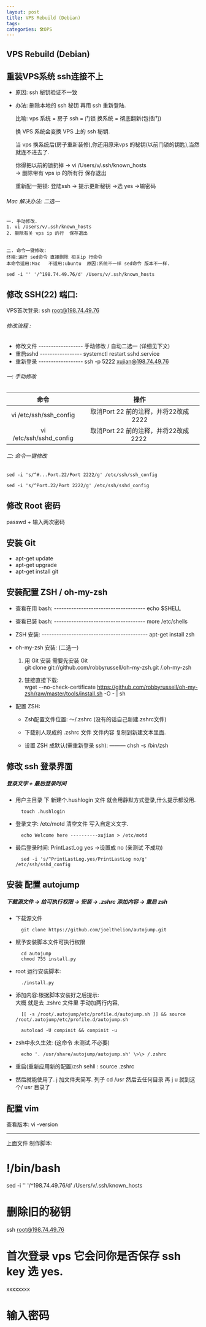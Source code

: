 ```yaml
---
layout: post
title: VPS Rebuild (Debian)
tags: 
categories: 🛠OPS
---
```


## VPS Rebuild (Debian)
## 重装VPS系统 ssh连接不上

- 原因:  ssh 秘钥验证不一致 
- 办法: 删除本地的 ssh 秘钥 再用 ssh 重新登陆.

	比喻:
		vps 系统 = 房子 
		ssh = 门锁
		换系统 = 彻底翻新(包括门)
	  
	换 VPS 系统会变换 VPS 上的 ssh 秘钥.
	 
	当 vps 换系统后(房子重新装修),你还用原来vps 的秘钥(以前门锁的钥匙),当然就连不进去了.
	 
	你得把以前的锁扔掉 
		→  vi /Users/v/.ssh/known\_hosts   
		→  删除带有 vps ip 的所有行  保存退出
	 
	重新配一把锁: 
	登陆ssh → 提示更新秘钥 →选 yes →输密码 

###### Mac 解决办法: 二选一

	一. 手动修改.   
	1. vi /Users/v/.ssh/known_hosts    
	2. 删除有关 vps ip 的行  保存退出
	
	
	二. 命令一键修改:   
	终端:运行 sed命令 直接删除 相关ip 行命令
	本命令适用:Mac   不适用:ubuntu  原因:系统不一样 sed命令 版本不一样.
	
	sed -i '' '/^198.74.49.76/d' /Users/v/.ssh/known_hosts





## 修改 SSH(22) 端口:
VPS首次登录:   ssh root@198.74.49.76  

###### 修改流程 :
- 修改文件 ------------------ 手动修改 / 自动二选一 (详细见下文)
- 重启sshd ----------------- systemctl restart sshd.service
- 重新登录 ------------------ ssh -p 5222 xujian@198.74.49.76

###### 一: 手动修改
|命令|操作|
|:---:|:---:|
| vi /etc/ssh/ssh\_config |   取消Port 22 前的注释，并将22改成2222 |  
| vi /etc/ssh/sshd\_config |  取消Port 22 前的注释，并将22改成2222 |

###### 二: 命令一键修改

	sed -i 's/^#...Port.22/Port 2222/g' /etc/ssh/ssh_config
	
	sed -i 's/^Port.22/Port 2222/g' /etc/ssh/sshd_config





## 修改 Root 密码

passwd  + 输入两次密码



## 安装 Git

- apt-get update
- apt-get upgrade
- apt-get install git


## 安装配置 ZSH / oh-my-zsh

- 查看在用 bash: ------------------------------------- echo $SHELL     
- 查看已装 bash: -------------------------------------  more /etc/shells   
- ZSH 安装: -------------------------------------------  apt-get install zsh
- oh-my-zsh 安装: (二选一)
	1. 用 Git 安装  需要先安装 Git  
		git clone git://github.com/robbyrussell/oh-my-zsh.git /.oh-my-zsh
		  
	2. 链接直接下载:  
		wget --no-check-certificate https://github.com/robbyrussell/oh-my-zsh/raw/master/tools/install.sh -O - | sh


- 配置 ZSH:
	- Zsh配置文件位置: ～/.zshrc  (没有的话自己新建.zshrc文件)

	- 下载别人现成的 .zshrc 文件  文件内容 复制到新建文本里面.
		  
	- 设置 ZSH 成默认(需重新登录 ssh): ———    chsh -s /bin/zsh



## 修改 ssh 登录界面
##### 登录文字 + 最后登录时间

- 用户主目录 下 新建个.hushlogin 文件 就会用静默方式登录,什么提示都没用.
	  
		touch .hushlogin 
- 登录文字: /etc/motd   清空文件 写入自定义文字.
	  
	  
		echo Welcome here ----------xujian > /etc/motd

- 最后登录时间:  PrintLastLog yes →设置成 no (亲测试 不成功)

		sed -i 's/^PrintLastLog.yes/PrintLastLog no/g' /etc/ssh/sshd_config

## 安装 配置 autojump

##### 下载源文件 → 给可执行权限 → 安装 → .zshrc 添加内容 → 重启 zsh

- 下载源文件  
	  
		git clone https://github.com/joelthelion/autojump.git

- 赋予安装脚本文件可执行权限 
	  
		cd autojump 
		chmod 755 install.py
- root 运行安装脚本:
	  
		./install.py  
 
- 添加内容:根据脚本安装好之后提示:  
	大概 就是去 .zshrc 文件里  手动加两行内容,
	  
		[[ -s /root/.autojump/etc/profile.d/autojump.sh ]] && source /root/.autojump/etc/profile.d/autojump.sh
		
		autoload -U compinit && compinit -u

- zsh中永久生效: (这命令 未测试.不必要)

		echo '. /usr/share/autojump/autojump.sh' \>\> /.zshrc             

- 重启(重新应用新的配置)zsh sehll :        source .zshrc

- 然后就能使用了.  j 加文件夹简写.
列子 cd /usr  然后去任何目录 再 j u  就到这个/ usr 目录了 




## 配置 vim

查看版本: vi -version





---- 
上面文件 制作脚本:

# !/bin/bash

sed -i '' '/^198.74.49.76/d' /Users/v/.ssh/known\_hosts
# 删除旧的秘钥

ssh root@198.74.49.76
# 首次登录 vps 它会问你是否保存 ssh key 选 yes.


xxxxxxxx
# 输入密码



 





